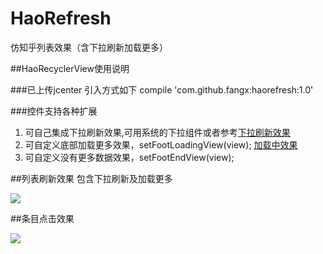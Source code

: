 # HaoRefresh
仿知乎列表效果（含下拉刷新加载更多）

##HaoRecyclerView使用说明

###已上传jcenter
引入方式如下
compile 'com.github.fangx:haorefresh:1.0'


###控件支持各种扩展
1. 可自己集成下拉刷新效果,可用系统的下拉组件或者参考[下拉刷新效果](https://github.com/liaohuqiu/android-Ultra-Pull-To-Refresh)
2. 可自定义底部加载更多效果，setFootLoadingView(view); [加载中效果](https://github.com/81813780/AVLoadingIndicatorView)
3. 可自定义没有更多数据效果，setFootEndView(view);


##列表刷新效果
  包含下拉刷新及加载更多
  
![](https://github.com/fangx/HaoRefresh/blob/master/zhihu_refresh.gif)

##条目点击效果

![](https://github.com/fangx/HaoRefresh/blob/master/zhihu_click.gif)
